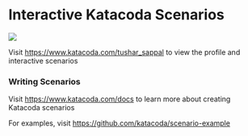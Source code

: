 # Interactive Katacoda Scenarios

[![](http://shields.katacoda.com/katacoda/tushar_sappal/count.svg)](https://www.katacoda.com/tushar_sappal "Get your profile on Katacoda.com")

Visit https://www.katacoda.com/tushar_sappal to view the profile and interactive scenarios

### Writing Scenarios
Visit https://www.katacoda.com/docs to learn more about creating Katacoda scenarios

For examples, visit https://github.com/katacoda/scenario-example
